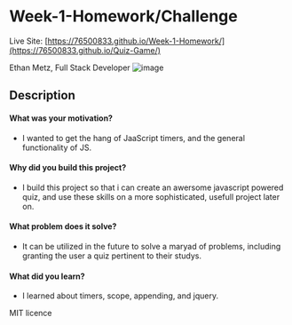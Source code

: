 # Week-1-Homework/Challenge
Live Site: [https://76500833.github.io/Week-1-Homework/](https://76500833.github.io/Quiz-Game/)

Ethan Metz,
Full Stack Developer
![image](https://github.com/76500833/Quiz-Game/assets/145300587/c4a75cac-8085-4d6b-a200-084be061aeee)

## Description

#### What was your motivation?
- I wanted to get the hang of JaaScript timers, and the general functionality of JS.
#### Why did you build this project?
- I build this project so that i can create an awersome javascript powered quiz, and use these skills on a more sophisticated, usefull project later on.
#### What problem does it solve?
- It can be utilized in the future to solve a maryad of problems, including granting the user a quiz pertinent to their studys.
#### What did you learn?
- I learned about timers, scope, appending, and jquery.

MIT licence
